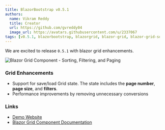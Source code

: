 ```yaml
---
title: BlazorBootstrap v0.5.1
authors:
  name: Vikram Reddy
  title: Creator
  url: https://github.com/gvreddy04
  image_url: https://avatars.githubusercontent.com/u/2337067
tags: [v0.5.1, blazorbootstrap, blazorgrid, blazor-grid, blazor-grid-sorting, blazor-grid-filtering, blazor-grid-paging]
---
```


We are excited to release `0.5.1` with blazor grid enhancements.

<img src="https://i.imgur.com/weFYVWA.png" alt="Blazor Grid Component - Sorting, Filtering, and Paging" />
<br />

<!--truncate-->

### Grid Enhancements

- Support for save/load Grid state. The state includes the **page number**, **page size**, and **filters**.
- Performance improvements by removing unnecessary conversions

### Links

- [Demo Website](https://demos.getblazorbootstrap.com/grid)
- [Blazor Grid Component Documentation](https://getblazorbootstrap.com/docs/components/grid)
